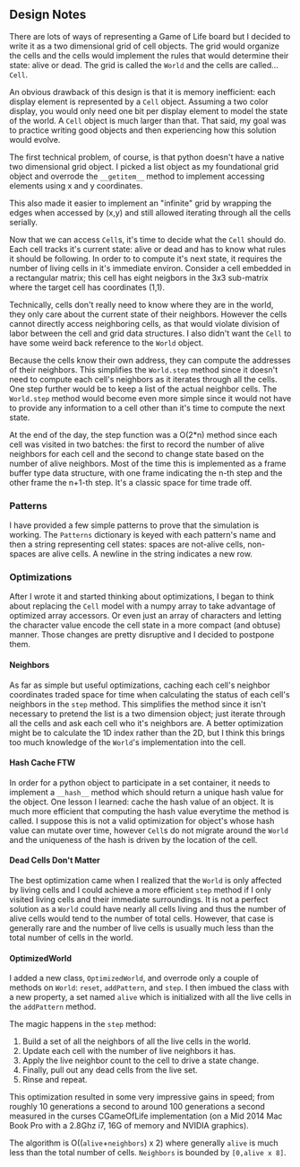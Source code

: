 ## Design Notes

There are lots of ways of representing a Game of Life board but I
decided to write it as a two dimensional grid of cell objects. The
grid would organize the cells and the cells would implement the
rules that would determine their state: alive or dead. The grid
is called the `World` and the cells are called... `Cell`.

An obvious drawback of this design is that it is memory inefficient:
each display element is represented by a `Cell` object. Assuming a two
color display, you would only need one bit per display element to
model the state of the world. A `Cell` object is much larger than
that. That said, my goal was to practice writing good objects 
and then experiencing how this solution would evolve.

The first technical problem, of course, is that python doesn't have a
native two dimensional grid object. I picked a list object as my
foundational grid object and overrode the `__getitem__` method to
implement accessing elements using x and y coordinates.

This also made it easier to implement an "infinite" grid by wrapping
the edges when accessed by (x,y) and still allowed iterating through
all the cells serially.

Now that we can access `Cell`s, it's time to decide what the
`Cell` should do. Each cell tracks it's current state: alive or
dead and has to know what rules it should be following. In order to to
compute it's next state, it requires the number of living cells in
it's immediate environ.  Consider a cell embedded in a rectangular
matrix; this cell has eight neigbors in the 3x3 sub-matrix where the
target cell has coordinates (1,1). 

Technically, cells don't really need to know where they are in the
world, they only care about the current state of their
neighbors. However the cells cannot directly access neighboring cells,
as that would violate division of labor between the cell and grid data
structures. I also didn't want the `Cell` to have some weird back
reference to the `World` object. 

Because the cells know their own address, they can compute the
addresses of their neighbors. This simplifies the `World.step`
method since it doesn't need to compute each cell's neighbors as it
iterates through all the cells. One step further would be to keep
a list of the actual neighbor cells. The `World.step` method
would become even more simple since it would not have to provide
any information to a cell other than it's time to compute the next
state.

At the end of the day, the step function was a O(2*n) method since
each cell was visited in two batches: the first to record the number
of alive neighbors for each cell and the second to change state based
on the number of alive neighbors. Most of the time this is implemented
as a frame buffer type data structure, with one frame indicating the
n-th step and the other frame the n+1-th step. It's a classic space
for time trade off.

### Patterns

I have provided a few simple patterns to prove that the simulation is
working. The `Patterns` dictionary is keyed with each pattern's
name and then a string representing cell states: spaces are not-alive
cells, non-spaces are alive cells. A newline in the string indicates a
new row.

### Optimizations

After I wrote it and started thinking about optimizations, I began to
think about replacing the `Cell` model with a numpy array to take
advantage of optimized array accessors.  Or even just an array of
characters and letting the character value encode the cell state in a
more compact (and obtuse) manner. Those changes are pretty disruptive
and I decided to postpone them.

#### Neighbors

As far as simple but useful optimizations, caching each cell's
neighbor coordinates traded space for time when calculating the status
of each cell's neighbors in the `step` method. This simplifies the
method since it isn't necessary to pretend the list is a two dimension
object; just iterate through all the cells and ask each cell who
it's neighbors are. A better optimization might be to calculate the 1D
index rather than the 2D, but I think this brings too much knowledge
of the `World`'s implementation into the cell.

#### Hash Cache FTW

In order for a python object to participate in a set container, it
needs to implement a `__hash__` method which should return a
unique hash value for the object. One lesson I learned: cache the hash
value of an object. It is much more efficient that computing the hash
value everytime the method is called. I suppose this is not a valid
optimization for object's whose hash value can mutate over time,
however `Cell`s do not migrate around the `World` and the
uniqueness of the hash is driven by the location of the cell.

#### Dead Cells Don't Matter

The best optimization came when I realized that the `World` is
only affected by living cells and I could achieve a more efficient
`step` method if I only visited living cells and their immediate
surroundings. It is not a perfect solution as a `World` could have
nearly all cells living and thus the number of alive cells would tend
to the number of total cells. However, that case is generally rare and
the number of live cells is usually much less than the total number of
cells in the world.

#### OptimizedWorld

I added a new class, `OptimizedWorld`, and overrode only a couple
of methods on `World`: `reset`, `addPattern`, and
`step`. I then imbued the class with a new property, a set named
`alive` which is initialized with all the live cells in the
`addPattern` method.

The magic happens in the `step` method:

1. Build a set of all the neighbors of all the live cells in the world.
2. Update each cell with the number of live neighbors it has.
2. Apply the live neighbor count to the cell to drive a state change.
3. Finally, pull out any dead cells from the live set.
4. Rinse and repeat.

This optimization resulted in some very impressive gains in speed;
from roughly 10 generations a second to around 100 generations a second
measured in the curses CGameOfLife implementation (on a Mid 2014 Mac Book
Pro with a 2.8Ghz i7, 16G of memory and NVIDIA graphics).

The algorithm is O((`alive`+`neighbors`) x 2) where generally `alive` is much
less than the total number of cells. `Neighbors` is bounded by `[0,alive
x 8]`.
